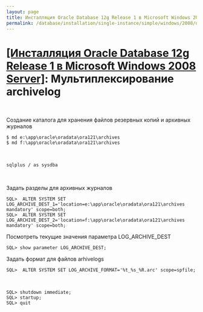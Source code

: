```yaml
---
layout: page
title: Инсталляция Oracle Database 12g Release 1 в Microsoft Windows 2008 Server
permalink: /database/installation/single-instance/simple/windows/2008/oracle/12.1/oracle-multiplex-archivelogs/
---
```


# <a href="/database/installation/single-instance/simple/windows/2008/oracle/12.1/">[Инсталляция Oracle Database 12g Release 1 в Microsoft Windows 2008 Server]</a>: Мультиплексирование archivelog

<br/>

Создание каталога для хранения файлов резервных копий и архивных журналов


	$ md e:\app\oracle\oradata\ora121\archives
	$ md f:\app\oracle\oradata\ora121\archives

<br/>

	sqlplus / as sysdba

<br/>

Задать разделы для архивных журналов


	SQL>  ALTER SYSTEM SET LOG_ARCHIVE_DEST_1='location=e:\app\oracle\oradata\ora121\archives mandatory' scope=both;
	SQL>  ALTER SYSTEM SET LOG_ARCHIVE_DEST_2='location=f:\app\oracle\oradata\ora121\archives mandatory' scope=both;


Посмотреть текущие значения параметра LOG_ARCHIVE_DEST

	SQL> show parameter LOG_ARCHIVE_DEST;


Задать формат для файлов arhivelogs

	SQL>  ALTER SYSTEM SET LOG_ARCHIVE_FORMAT='%t_%s_%R.arc' scope=spfile;


<br/>

	SQL> shutdown immediate;
	SQL> startup;
	SQL> quit
